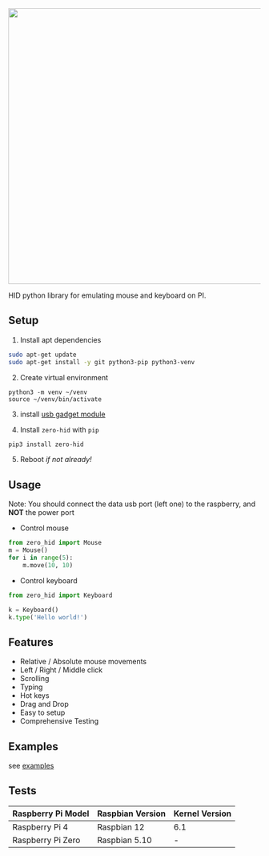 
<img width=550 src="https://github.com/thewh1teagle/zero-hid/assets/61390950/13608efd-15c1-4fdd-86b5-e411e15fa638">

HID python library for emulating mouse and keyboard on PI.


## Setup

1. Install apt dependencies

```bash
sudo apt-get update
sudo apt-get install -y git python3-pip python3-venv
```  

2. Create virtual environment

```console
python3 -m venv ~/venv
source ~/venv/bin/activate
```

3. install [usb gadget module](https://github.com/thewh1teagle/zero-hid/tree/main/usb_gadget#usb-gadget-module-configuration-for-zero-hid)

4. Install `zero-hid` with `pip`
```bash
pip3 install zero-hid
```
5. Reboot *if not already!*

## Usage
Note: You should connect the data usb port (left one) to the raspberry, and **NOT** the power port  
  
- Control mouse
```python
from zero_hid import Mouse
m = Mouse()
for i in range(5):
    m.move(10, 10)
```
- Control keyboard
```python
from zero_hid import Keyboard

k = Keyboard()
k.type('Hello world!')
```

## Features
- Relative / Absolute mouse movements
- Left / Right / Middle click
- Scrolling
- Typing
- Hot keys
- Drag and Drop
- Easy to setup
- Comprehensive Testing

## Examples
see [examples](examples)

## Tests
| Raspberry Pi Model | Raspbian Version | Kernel Version |
|---------------------|-------------------|----------------|
| Raspberry Pi 4      | Raspbian 12       | 6.1            |
| Raspberry Pi Zero   | Raspbian 5.10     | -              |


